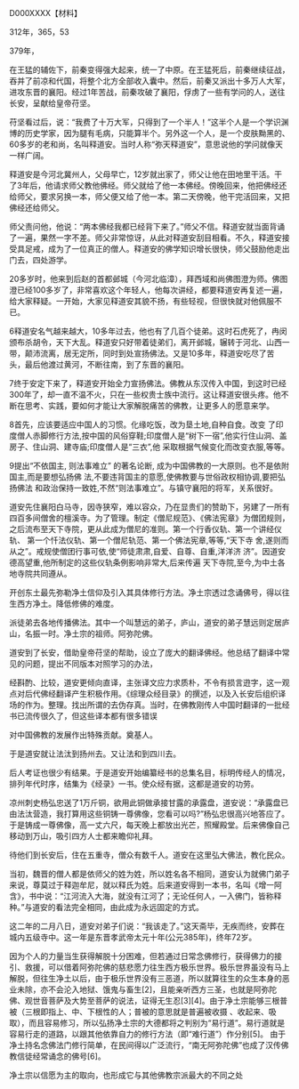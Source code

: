 D000XXXX【材料】

312年，365，53

379年，

在王猛的辅佐下，前秦变得强大起来，统一了中原。在王猛死后，前秦继续征战，吞并了前凉和代国，将整个北方全部收入囊中。然后，前秦又派出十多万人大军，进攻东晋的襄阳。经过1年苦战，前秦攻破了襄阳，俘虏了一些有学问的人，送往长安，呈献给皇帝苻坚。

苻坚看过后，说：“我费了十万大军，只得到了一个半人！”这半个人是一个学识渊博的历史学家，因为腿有毛病，只能算半个。另外这一个人，是一个皮肤黝黑的、60多岁的老和尚，名叫释道安。当时人称“弥天释道安”，意思说他的学问就像天一样广阔。

释道安是今河北冀州人，父母早亡，12岁就出家了，师父让他在田地里干活。干了3年后，他请求师父教他佛经。师父就给了他一本佛经。傍晚回来，他把佛经还给师父，要求另换一本，师父便又给了他一本。第二天傍晚，他干完活回来，又把佛经还给师父。

师父责问他，他说：“两本佛经我都已经背下来了。”师父不信。释道安就当面背诵了一遍，果然一字不差。师父非常惊讶，从此对释道安刮目相看。不久，释道安接受具足戒，成为了一位真正的僧人。释道安的佛学知识增长很快，师父鼓励他走出门去，四处游学。

20多岁时，他来到后赵的首都邺城（今河北临漳），拜西域和尚佛图澄为师。佛图澄已经100多岁了，非常喜欢这个年轻人，他每次讲经，都要释道安再复述一遍，给大家释疑。一开始，大家见释道安其貌不扬，有些轻视，但很快就对他佩服不已。

6释道安名气越来越大，10多年过去，他也有了几百个徒弟。这时石虎死了，冉闵颁布杀胡令，天下大乱。释道安只好带着徒弟们，离开邺城，辗转于河北、山西一带，颠沛流离，居无定所，同时到处宣扬佛法。又是10多年，释道安吃尽了苦头，最后他渡过黄河，不断往南，到了东晋的襄阳。

7终于安定下来了，释道安开始全力宣扬佛法。佛教从东汉传入中国，到这时已经300年了，却一直不温不火，只在一些权贵士族中流行。这让释道安很头疼。他不断在思考、实践，要如何才能让大家解脱痛苦的佛教，让更多人的愿意来学。

8首先，应该要适应中国人的习惯。化缘吃饭，改为垦土地,自种自食。改变 了印度僧人赤脚修行方法,按中国的风俗穿鞋;印度僧人是“树下一宿”,他实行住山洞、盖房子、住山洞、建寺庙;印度僧人是“三衣”,他 采取根据气候变化而改变衣服,等等。

9提出“不依国主, 则法事难立” 的著名论断, 成为中国佛教的一大原则。也不是依附国主,而是要想弘扬佛 法,不要违背国主的意愿,使佛教要与世俗政权相协调,要把弘扬佛法 和政治保持一致姓,不然“则法事难立”。与镇守襄阳的将军，关系很好。

道安先住襄阳白马寺，因寺狭窄，难以容众，乃在显贵们的赞助下，另建了一所有四百多间僧舍的檀溪寺。为了管理。制定《僧尼规范》、《佛法宪章》为僧团规则，之后流布至天下寺院，更从此成为僧尼的准则。第一个行香仪轨、第一个讲经仪轨、 第一个忏法仪轨、第一个僧尼轨范、第一个佛法宪章,等等,“天下寺 舍,遂则而从之”。戒规使僧团行事可依,使“师徒肃肃,自爱、自尊、自重,洋洋济 济”。因道安德高望重,他所制定的这些仪轨条例影响非常大,后来传遍 天下寺院,至今,为中土各地寺院共同遵从。

开创东土最先弥勒净土信仰及引入其具体修行方法。净土宗透过念诵佛号，得以往生西方净土。降低修佛的难度。

派徒弟去各地传播佛法。其中一个叫慧远的弟子，庐山，道安的弟子慧远则定居庐山，名振一时。净土宗的祖师。阿弥陀佛。

道安到了长安，借助皇帝苻坚的帮助，设立了庞大的翻译佛经。他总结了翻译中常见的问题，提出不同版本对照学习的办法，

经斟酌、比较，道安更倾向直译，主张译文应力求质朴，不令有损言逰字，这一观点对后代佛经翻译产生积极作用。《综理众经目录》的撰述，以及入长安后组织译场的作为。整理。找出所谓的去伪存真。当时，在佛教刚传人中国时翻译的一批经书已流传很久了，但这些译本都有很多错误

对中国佛教的发展作出特殊贡献。奠基人。

于是道安就让法汰到扬州去。又让法和到四川去。

后人考证也很少有结果。于是道安开始编纂经书的总集名目，标明传经人的情况，排列年代时序，结集为《经录》一书。使众经有据，这都是道安的功劳。

凉州刺史杨弘忠送了1万斤铜，欲用此铜做承接甘露的承露盘，道安说：“承露盘已由法汰营造，我打算用这些铜铸一尊佛像，您看可以吗?”杨弘忠很高兴地答应了。于是铸成一尊佛像，高一丈六尺，每天晚上都放出光芒，照耀殿堂。后来佛像自己移动到万山，吸引四方人士都来瞻仰礼拜。

待他们到长安后，住在五重寺，僧众有数千人。道安在这里弘大佛法，教化民众。

当初，魏晋的僧人都是依师父的姓为姓，所以姓名各不相同，道安认为就佛门弟子来说，尊莫过于释迦牟尼，就以释氏为姓。后来道安得到一本书，名叫《增一阿含》，书中说：“江河流入大海，就没有江河了；无论任何人，一入佛门，皆称释种。”与道安的看法完全相同，由此成为永远固定的方式。

这二年的二月八日，道安对弟子们说：“我该走了。”这天斋毕，无疾而终，安葬在城内五级寺中。这一年是东晋孝武帝太元十年(公元385年)，终年72岁。



因为个人的力量当生获得解脱十分困难，但若通过日常念佛修行，获得佛力的接引、救援，可以借着阿弥陀佛的慈悲愿力往生西方极乐世界。极乐世界虽没有马上解脱，但往生净土以后，由于极乐世界没有三恶道，所以就算往生的众生本身的恶业未除，亦不会沦入地狱、饿鬼与畜生[2]，且能亲听西方三圣，也就是阿弥陀佛、观世音菩萨及大势至菩萨的说法，证得无生忍[3][4]。由于净土宗能够三根普被（三根即指上、中、下根性的人；普被的意思就是普遍被收摄 、收起来、吸取），而且容易修习，所以弘扬净土宗的大德都将之判别为“易行道”。易行道就是容易行走的道路，以跟其他依靠自力的修行方法（即“难行道”）作分别[5]。
由于净土持名念佛法门修行简单，在民间得以广泛流行，“南无阿弥陀佛”也成了汉传佛教信徒经常诵念的佛号[6]。

净土宗以信愿为主的取向，也形成它与其他佛教宗派最大的不同之处